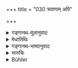 +++
title = "030 त्रयाणाम् अपि"

+++

<details><summary>गङ्गानथ-मूलानुवादः</summary>

I am now going to fully describe the results,—good, middling and bad—proceeding from these three qualities.—(30)
</details>

<details><summary>मेधातिथिः</summary>

**त्रयाणाम्** एषाम् आसेव्यमानानां यत् फलम् उत्पद्यत उत्तमाधममध्यमं तद्वक्तव्यतया प्रतिज्ञायते । यस्मिन् गुण उद्रिक्ते यः पुरुषस्य स्वभावो भवति स उच्यत इति प्रतिज्ञा ॥ १२.३० ॥
</details>

<details><summary>गङ्गानथ-भाष्यानुवादः</summary>

‘*These three*’—when they are duly practised, there proceed certain results,—which are either good, bad or middling:—and this is what is now promised as the subject to be dealt with; the exact form of the promise being—‘I am now going to describe that character which the man acquires as the result of the predominance of a particular quality.’—(30)
</details>

<details><summary>भारुचिः</summary>

प्रतिज्ञाश्लोकः ॥ १२.३० ॥
</details>

<details><summary>Bühler</summary>

030	I will, moreover, fully describe the results which arise from these three qualities, the excellent ones, the middling ones, and the lowest.
</details>
